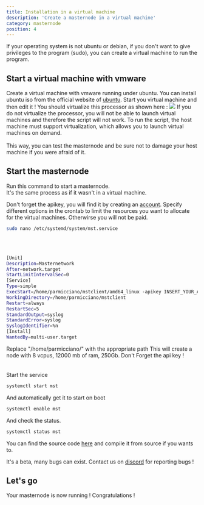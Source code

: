 ```yaml
---
title: Installation in a virtual machine 
description: 'Create a masternode in a virtual machine'
category: masternode
position: 4
---
```

If your operating system is not ubuntu or debian, if you don't want to give privileges to the program (sudo), you can create a virtual machine to run the program. 

## Start a virtual machine with vmware
Create a virtual machine with vmware running under ubuntu.
You can install ubuntu iso from the official website of <a href="https://ubuntu.com/download/desktop">ubuntu</a>.
Start you virtual machine and then edit it ! 
You should virtualize this processor as shown here :
<img src="/vmware-virt.png">
If you do not virtualize the processor, you will not be able to launch virtual machines and therefore the script will not work. To run the script, the host machine must support virtualization, which allows you to launch virtual machines on demand.<br><br>
This way, you can test the masternode and be sure not to damage your host machine if you were afraid of it.

Start the masternode
-----------------------------------------------
Run this command to start a masternode.<br>
It's the same process as if it wasn't in a virtual machine.

Don't forget the apikey, you will find it by creating an <a href="https://masternetwork.dev">account</a>. Specify different options in the crontab to limit the resources you want to allocate for the virtual machines. Otherwirse you will not be paid.   


<code-block active>

  ```bash
sudo nano /etc/systemd/system/mst.service
  ```

</code-block>
<br><br>
<code-block active>

  ```bash
[Unit]
Description=Masternetwork
After=network.target
StartLimitIntervalSec=0
[Service]
Type=simple
ExecStart=/home/parmicciano/mstclient/amd64_linux -apikey INSERT_YOUR_APIKEY -ram 12000 -vcpus 8 -storage 250 -mode all -nodename Oasis 
WorkingDirectory=/home/parmicciano/mstclient
Restart=always
RestartSec=5
StandardOutput=syslog
StandardError=syslog
SyslogIdentifier=%n
[Install]
WantedBy=multi-user.target
  ```

</code-block>
Replace "/home/parmicciano/" with the appropriate path
This will create a node with 8 vcpus, 12000 mb of ram, 250Gb. Don't Forget the api key ! <br><br>
<br>
Start the service
<code-block active>

  ```bash
systemctl start mst
  ```

And automatically get it to start on boot
<code-block active>

  ```bash
systemctl enable mst 
  ```

</code-block>
And check the status. 
<code-block active>

  ```bash
systemctl status mst
  ```

</code-block>

You can find the source code <a href="https://github.com/Masternetworks/masternetwork_vps">here</a> and compile it from source if you wants to. 

<alert>
It's a beta, many bugs can exist. Contact us on <a href="https://discord.com/invite/NVvvkXMbAB">discord</a> for reporting bugs ! 
</alert>


## Let's go
Your masternode is now running ! Congratulations !